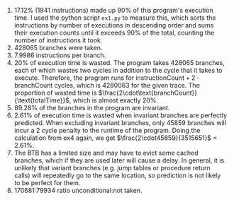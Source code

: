 1. 17.12% (1941 instructions) made up 90% of this program's execution time. I used the python script `ex1.py` to measure this, which sorts the instructions by number of executions in descending order and sums their execution counts until it exceeds 90% of the total, counting the number of instructions it took.
2. 428065 branches were taken.
3. 7.9986 instructions per branch.
4. 20% of execution time is wasted. The program takes 428065 branches, each of which wastes two cycles in addition to the cycle that it takes to execute. Therefore, the program runs for $\text{instructionCount} + 2\cdot\text{branchCount}$ cycles, which is 4280063 for the given trace. The proportion of wasted time is $\frac{2\cdot\text{branchCount}}{\text{totalTime}}$, which is almost exactly 20%.
5. 89.28% of the branches in the program are invariant.
6. 2.61% of execution time is wasted when invariant branches are perfectly predicted. When excluding invariant branches, only 45859 branches will incur a 2 cycle penalty to the runtime of the program. Doing the calculation from ex4 again, we get $\frac{2\cdot45859}{3515651}$ = 2.61%.
7. The BTB has a limited size and may have to evict some cached branches, which if they are used later will cause a delay. In general, it is unlikely that variant branches (e.g. jump tables or procedure return calls) will repeatedly go to the same location, so prediction is not likely to be perfect for them.
8. 170681:79934 ratio unconditional:not taken.